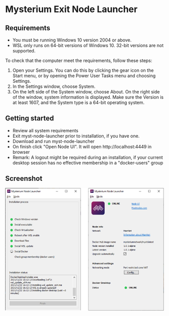 # Mysterium Exit Node Launcher

## Requirements
* You must be running Windows 10 version 2004 or above.
* WSL only runs on 64-bit versions of Windows 10. 32-bit versions are not supported.

To check that the computer meet the requirements, follow these steps:

1. Open your Settings. You can do this by clicking the gear icon on the Start menu, or by opening the Power User Tasks menu and choosing Settings.
1. In the Settings window, choose System.
2. On the left side of the System window, choose About.
On the right side of the window, system information is displayed. Make sure the Version is at least 1607, and the System type is a 64-bit operating system.

## Getting started
* Review all system requirements
* Exit myst-node-launcher prior to installation, if you have one.
* Download and run myst-node-launcher
* On finish click "Open Node UI". It will open http://localhost:4449 in browser
* Remark: A logout might be required during an installation, if your current desktop session has no effective membership in a "docker-users" group

## Screenshot
![](screenshots/screenshot.png)

